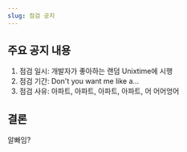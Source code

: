 ```yaml
---
slug: 점검 공지
---
```


## 주요 공지 내용

1. 점검 일시: 개발자가 좋아하는 랜덤 Unixtime에 시행
2. 점검 기간: Don't you want me like a...
3. 점검 사유: 아파트, 아파트, 아파트, 아파트, 어 어어엉어

## 결론

알빠임?
